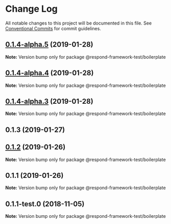 # Change Log

All notable changes to this project will be documented in this file.
See [Conventional Commits](https://conventionalcommits.org) for commit guidelines.

## [0.1.4-alpha.5](https://github.com/hedgepigdaniel/rudy/compare/v0.1.4-alpha.4...v0.1.4-alpha.5) (2019-01-28)

**Note:** Version bump only for package @respond-framework-test/boilerplate





## [0.1.4-alpha.4](https://github.com/hedgepigdaniel/rudy/compare/v0.1.4-alpha.3...v0.1.4-alpha.4) (2019-01-28)

**Note:** Version bump only for package @respond-framework-test/boilerplate





## [0.1.4-alpha.3](https://github.com/hedgepigdaniel/rudy/compare/v0.1.4-alpha.2...v0.1.4-alpha.3) (2019-01-28)

**Note:** Version bump only for package @respond-framework-test/boilerplate





## 0.1.3 (2019-01-27)

## [0.1.2](https://github.com/hedgepigdaniel/rudy/compare/@respond-framework-test/boilerplate@0.1.1...@respond-framework-test/boilerplate@0.1.2) (2019-01-26)

**Note:** Version bump only for package @respond-framework-test/boilerplate





## 0.1.1 (2019-01-26)

**Note:** Version bump only for package @respond-framework-test/boilerplate





## 0.1.1-test.0 (2018-11-05)

**Note:** Version bump only for package @respond-framework-test/boilerplate
